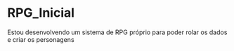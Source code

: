 # RPG_Inicial
Estou desenvolvendo um sistema de RPG próprio para poder rolar os dados e criar os personagens 
